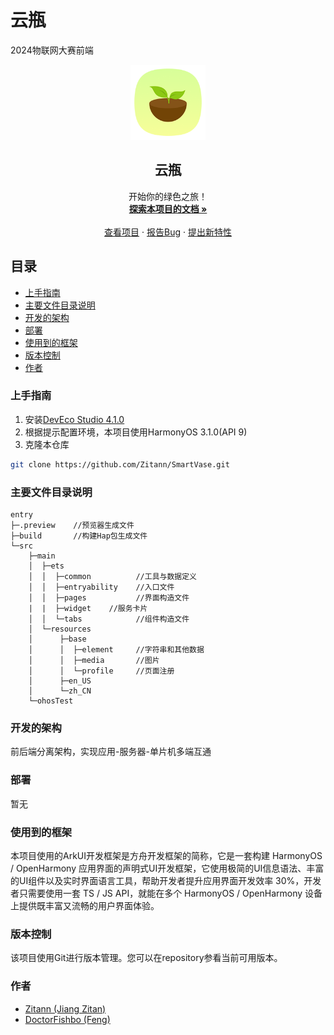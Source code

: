 

# 云瓶

2024物联网大赛前端

  <p align="center">
    <img src="https://github.com/Zitann/SmartVase/blob/main/entry/src/main/resources/base/media/icon.png?raw=true" style="width:120px;height:120px;">
  </p>

  <h2 align="center">云瓶</h2>
  <p align="center">
    开始你的绿色之旅！
    <br />
    <a href="https://github.com/Zitann/SmartVase"><strong>探索本项目的文档 »</strong></a>
    <br />
    <br />
    <a href="https://github.com/Zitann/SmartVase">查看项目</a>
    ·
    <a href="https://github.com/Zitann/SmartVase/issues">报告Bug</a>
    ·
    <a href="https://github.com/Zitann/SmartVase/issues">提出新特性</a>
  </p>
  
## 目录

- [上手指南](#上手指南)
- [主要文件目录说明](#主要文件目录说明)
- [开发的架构](#开发的架构)
- [部署](#部署)
- [使用到的框架](#使用到的框架)
- [版本控制](#版本控制)
- [作者](#作者)

### 上手指南

1. 安装<a href="https://contentcenter-vali-drcn.dbankcdn.cn/pvt_2/DeveloperAlliance_package_901_9/ee/v3/HqJ-6O2FQny86xtk_dg9HQ/devecostudio windows-4.1.0.400.zip?HW-CC-KV=V1&HW-CC-Date=20240409T033730Z&HW-CC-Expire=315360000&HW-CC Sign=BFA444BC43A041331E695AE2CFA9035A957AF107E06C97E793FD3D31D7096A0D">DevEco Studio 4.1.0</a>
3. 根据提示配置环境，本项目使用HarmonyOS 3.1.0(API 9)
4. 克隆本仓库

```sh
git clone https://github.com/Zitann/SmartVase.git
```

### 主要文件目录说明

```
entry
├─.preview    //预览器生成文件
├─build		  //构建Hap包生成文件
└─src
    ├─main
    │  ├─ets
    │  │  ├─common			//工具与数据定义
    │  │  ├─entryability	//入口文件
    │  │  ├─pages			//界面构造文件
    |  |  ├─widget    //服务卡片
    │  │  └─tabs			//组件构造文件
    │  └─resources
    │      ├─base
    │      │  ├─element		//字符串和其他数据
    │      │  ├─media		//图片
    │      │  └─profile		//页面注册
    │      ├─en_US
    │      └─zh_CN
    └─ohosTest
```





### 开发的架构 

前后端分离架构，实现应用-服务器-单片机多端互通

### 部署

暂无

### 使用到的框架

本项目使用的ArkUI开发框架是方舟开发框架的简称，它是一套构建 HarmonyOS / OpenHarmony 应用界面的声明式UI开发框架，它使用极简的UI信息语法、丰富的UI组件以及实时界面语言工具，帮助开发者提升应用界面开发效率 30%，开发者只需要使用一套 TS / JS API，就能在多个 HarmonyOS / OpenHarmony 设备上提供既丰富又流畅的用户界面体验。

### 版本控制

该项目使用Git进行版本管理。您可以在repository参看当前可用版本。

### 作者

- [Zitann (Jiang Zitan)](https://github.com/Zitann)
- [DoctorFishbo (Feng) ](https://github.com/DoctorFishbo)
